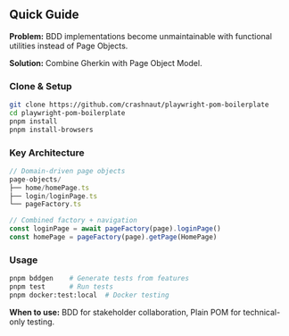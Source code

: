## Quick Guide

**Problem:** BDD implementations become unmaintainable with functional utilities instead of Page Objects.

**Solution:** Combine Gherkin with Page Object Model.

### Clone & Setup

```bash
git clone https://github.com/crashnaut/playwright-pom-boilerplate
cd playwright-pom-boilerplate
pnpm install
pnpm install-browsers
```

### Key Architecture

```typescript
// Domain-driven page objects
page-objects/
├── home/homePage.ts
├── login/loginPage.ts
└── pageFactory.ts

// Combined factory + navigation
const loginPage = await pageFactory(page).loginPage()
const homePage = pageFactory(page).getPage(HomePage)
```

### Usage

```bash
pnpm bddgen    # Generate tests from features
pnpm test      # Run tests
pnpm docker:test:local  # Docker testing
```

**When to use:** BDD for stakeholder collaboration, Plain POM for technical-only testing.

